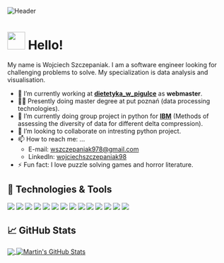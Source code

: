 ![Header](https://raw.githubusercontent.com/WojciechSzczepaniak/WojciechSzczepaniak/master/Wsz_header.jpg "Header")
# <img src="https://raw.githubusercontent.com/WojciechSzczepaniak/WojciechSzczepaniak/master/source_hand.gif" width="40px"> Hello! 
My name is Wojciech Szczepaniak. I am a software engineer looking for challenging problems to solve. My specialization is data analysis and visualisation.

- 🔭 I’m currently working at **[dietetyka_w_pigulce](https://www.instagram.com/dietetyka_w_pigulce/)** as **webmaster**.
-  👨‍🎓 Presently doing master degree at put poznań (data processing technologies).
- 🌱 I’m currently doing group project in python for **[IBM](https://www.ibm.com/pl-pl)** (Methods of assessing the diversity of data for different delta compression).
- 👯 I’m looking to collaborate on intresting python project.
- 📫 How to reach me: ...
   - E-mail: wszczepaniak978@gmail.com
   - LinkedIn: [wojciechszczepaniak98](https://www.linkedin.com/in/wojciechszczepaniak98/)
- ⚡ Fun fact: I love puzzle solving games and horror literature.

## 🔧 Technologies & Tools
![](https://img.shields.io/badge/OS-Linux-informational?style=flat&logo=linux&logoColor=white&color=2bbc8a)
![](https://img.shields.io/badge/OS-Windows-informational?style=flat&logo=Windows&logoColor=white&color=2bbc8a)
![](https://img.shields.io/badge/Editor-IntelliJ_IDEA-informational?style=flat&logo=intellij-idea&logoColor=white&color=2bbc8a)
![](https://img.shields.io/badge/Editor-PyCharm-informational?style=flat&logo=PyCharm&logoColor=white&color=2bbc8a)
![](https://img.shields.io/badge/Code-Python-informational?style=flat&logo=python&logoColor=white&color=2bbc8a)
![](https://img.shields.io/badge/Lib-pandas-informational?style=flat&logo=pandas&logoColor=white&color=2bbc8a)
![](https://img.shields.io/badge/Lib-NumPy-informational?style=flat&logo=NumPy&logoColor=white&color=2bbc8a)
![](https://img.shields.io/badge/Lib-SciPy-informational?style=flat&logo=SciPy&logoColor=white&color=2bbc8a)
![](https://img.shields.io/badge/Lib-Keras-informational?style=flat&logo=Keras&logoColor=white&color=2bbc8a)
![](https://img.shields.io/badge/Lib-TensorFlow-informational?style=flat&logo=TensorFlow&logoColor=white&color=2bbc8a)
![](https://img.shields.io/badge/Shell-Bash-informational?style=flat&logo=gnu-bash&logoColor=white&color=2bbc8a)
![](https://img.shields.io/badge/Tools-OracleSQL-informational?style=flat&logo=Oracle&logoColor=white&color=2bbc8a)
![](https://img.shields.io/badge/Tools-GoogleCloud-informational?style=flat&logo=google-cloud&logoColor=white&color=2bbc8a)
![](https://img.shields.io/badge/AndMore-informational?style=flat&logoColor=white&color=2bbc8a)

## &#x1f4c8; GitHub Stats

<a href="https://github.com/WojciechSzczepaniak/WojciechSzczepaniak">
  <img align="center" src="https://github-readme-stats.vercel.app/api/top-langs/?username=WojciechSzczepaniak&hide=javascript,php,html,css,tex&title_color=ffffff&text_color=c9cacc&icon_color=2bbc8a&bg_color=1d1f21" />
</a>
<a href="https://github.com/WojciechSzczepaniak/WojciechSzczepaniak">
  <img align="center" src="https://github-readme-stats.vercel.app/api?username=WojciechSzczepaniak&show_icons=true&line_height=27&count_private=true&title_color=ffffff&text_color=c9cacc&icon_color=2bbc8a&bg_color=1d1f21" alt="Martin's GitHub Stats" />
</a>
